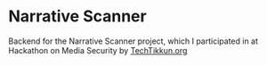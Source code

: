 # Narrative Scanner
Backend for the Narrative Scanner project, which I participated in at Hackathon on Media Security by [TechTikkun.org](https://www.linkedin.com/company/techtikkun/)
